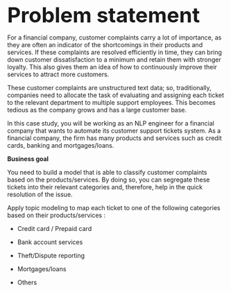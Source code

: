 <font size = 20>**Problem statement**</font>

For a financial company, customer complaints carry a lot of importance, as they are often an indicator of the shortcomings in their products and services. If these complaints are resolved efficiently in time, they can bring down customer dissatisfaction to a minimum and retain them with stronger loyalty. This also gives them an idea of how to continuously improve their services to attract more customers. 

These customer complaints are unstructured text data; so, traditionally, companies need to allocate the task of evaluating and assigning each ticket to the relevant department to multiple support employees. This becomes tedious as the company grows and has a large customer base.

In this case study, you will be working as an NLP engineer for a financial company that wants to automate its customer support tickets system. As a financial company, the firm has many products and services such as credit cards, banking and mortgages/loans. 

**Business goal**

You need to build a model that is able to classify customer complaints based on the products/services. By doing so, you can segregate these tickets into their relevant categories and, therefore, help in the quick resolution of the issue.

Apply topic modeling to map each ticket to one of the following categories based on their products/services :
- Credit card / Prepaid card

- Bank account services

- Theft/Dispute reporting

- Mortgages/loans

- Others 
